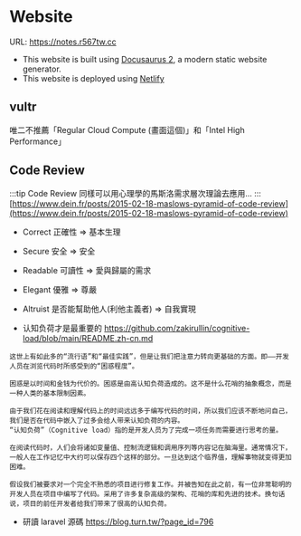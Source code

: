# Website

URL: https://notes.r567tw.cc


- This website is built using [Docusaurus 2](https://docusaurus.io/), a modern static website generator.
- This website is deployed using [Netlify](https://www.netlify.com/)

## vultr
唯二不推薦「Regular Cloud Compute (畫面這個)」和「Intel High Performance」

## Code Review
:::tip
Code Review 同樣可以用心理學的馬斯洛需求層次理論去應用...
:::
[https://www.dein.fr/posts/2015-02-18-maslows-pyramid-of-code-review](https://www.dein.fr/posts/2015-02-18-maslows-pyramid-of-code-review)

- Correct 正確性 => 基本生理
- Secure 安全 => 安全
- Readable 可讀性 => 愛與歸屬的需求
- Elegant 優雅 => 尊嚴
- Altruist 是否能幫助他人(利他主義者) => 自我實現



- 认知负荷才是最重要的
https://github.com/zakirullin/cognitive-load/blob/main/README.zh-cn.md
```
这世上有如此多的“流行语”和“最佳实践”，但是让我们把注意力转向更基础的方面。即——开发人员在浏览代码时所感受到的“困惑程度”。

困惑是以时间和金钱为代价的。困惑是由高认知负荷造成的。这不是什么花哨的抽象概念，而是一种人类的基本限制因素。

由于我们花在阅读和理解代码上的时间远远多于编写代码的时间，所以我们应该不断地问自己，我们是否在代码中嵌入了过多会给人带来认知负荷的内容。
“认知负荷”（Cognitive load）指的是开发人员为了完成一项任务而需要进行思考的量。

在阅读代码时，人们会将诸如变量值、控制流逻辑和调用序列等内容记在脑海里。通常情况下，一般人在工作记忆中大约可以保存四个这样的部分。一旦达到这个临界值，理解事物就变得更加困难。

假设我们被要求对一个完全不熟悉的项目进行修复工作。并被告知在此之前，有一位非常聪明的开发人员在项目中编写了代码。采用了许多复杂高级的架构、花哨的库和先进的技术。换句话说，项目的前任开发者给我们带来了很高的认知负荷。
```
- 研讀 laravel 源碼
https://blog.turn.tw/?page_id=796